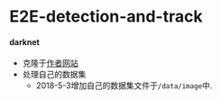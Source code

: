 # E2E-detection-and-track

#### darknet

- 克隆于[作者网站](https://pjreddie.com/darknet/yolo/)
- 处理自己的数据集
  - 2018-5-3增加自己的数据集文件于`/data/image`中.
